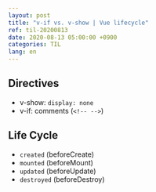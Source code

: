 ```yaml
---
layout: post
title: "v-if vs. v-show | Vue lifecycle"
ref: til-20200813
date: 2020-08-13 05:00:00 +0900
categories: TIL
lang: en
---
```


## Directives
- v-show: `display: none`
- v-if: comments (`<!-- -->`)

## Life Cycle
- `created` (beforeCreate)
- `mounted` (beforeMount)
- `updated` (beforeUpdate)
- `destroyed` (beforeDestroy)
